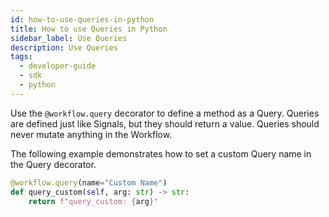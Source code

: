 ```yaml
---
id: how-to-use-queries-in-python
title: How to use Queries in Python
sidebar_label: Use Queries
description: Use Queries
tags:
  - developer-guide
  - sdk
  - python
---
```


Use the `@workflow.query` decorator to define a method as a Query. Queries are defined just like Signals, but they should return a value.
Queries should never mutate anything in the Workflow.

The following example demonstrates how to set a custom Query name in the Query decorator.

```python
@workflow.query(name="Custom Name")
def query_custom(self, arg: str) -> str:
    return f"query_custom: {arg}"
```

